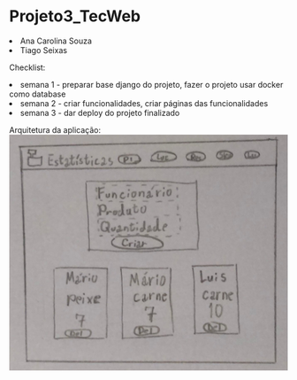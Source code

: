 # Projeto3_TecWeb
<li>Ana Carolina Souza <br>
<li> Tiago Seixas <br>

Checklist:
<li> semana 1 - preparar base django do projeto, fazer o projeto usar docker como database <br>
<li> semana 2 - criar funcionalidades, criar páginas das funcionalidades <br>
<li> semana 3 - dar deploy do projeto finalizado <br>

Arquitetura da aplicação:
  ![Página Inicial](https://github.com/TiagoSeixas2103/Projeto3_TecWeb/blob/main/readmeImg/PaginaAppPaginaInicial.png?raw=true)
